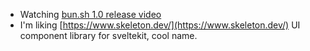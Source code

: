 *   Watching [bun.sh 1.0 release video](https://www.youtube.com/watch?v=BsnCpESUEqM)
*   I'm liking [https://www.skeleton.dev/](https://www.skeleton.dev/) UI component library for sveltekit, cool name.